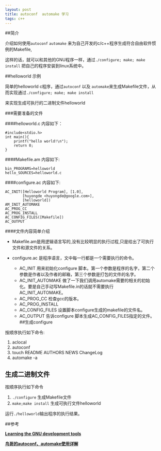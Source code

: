 ```yaml
---
layout: post
title: autoconf  automake 学习
tags: c++
---
```



##简介

介绍如何使用`autoconf` `automake` 来为自己开发的c/c++程序生成符合自由软件惯例的Makefile,

这样的话，就可以和其他的GNU程序一样，通过`./configure; make; make install` 把自己的程序安装到linux系统中。


##helloworld 示例

简单的helloworld  c程序，通过`autoconf` 以及 `automake`来生成Makefile文件，从而实现通过`./configure; make; make install`

来实现生成可执行的二进制文件helloworld


###需要准备的文件

####helloworld.c
内容如下：

```
#include<stdio.h>
int main(){
    printf("hello world!\n");
    return 0;
}
```

####Makefile.am
内容如下:

```
bin_PROGRAMS=helloworld
hello_SOURCES=helloworld.c
```

####configure.ac
内容如下:

```
AC_INIT([Helloworld Program], [1.0],
        [huyongde <huyongde@google.com>],
        [helloworld])
AM_INIT_AUTOMAKE
AC_PROG_CC
AC_PROG_INSTALL
AC_CONFIG_FILES([Makefile])
AC_OUTPUT
```
####文件内容简单介绍

* Makefile.am是用逻辑语言写的,没有比较明显的执行过程,只是给出了可执行文件和源文件的关系。

* configure.ac 是程序语言，文中每一行都是一个需要执行的命令。

    * AC_INIT 用来初始化configure 脚本。第一个参数是程序的名字，第二个参数是作者以及作者的邮箱，第三个参数是打包的文件的名字。
    * AC_INIT_AUTOMAKE 做了一下我们调用automake需要的相关的初始化。要是自己手动写Makefile.in的话就不需要执行AC_INIT_AUTOMAKE。
    * AC_PROG_CC 检查gcc的版本。
    * AC_PROG_INSTALL 
    * AC_CONFIG_FILES 设置脚本configure生成的makefile的文件名。
    * AC_OUTPUT 告诉configure 脚本生成AC_CONFIG_FILES指定的文件。
##生成configure

按顺序执行如下命令:

1. aclocal
2. autoconf
3. touch README AUTHORS NEWS ChangeLog
4. automake -a

## 生成二进制文件

按顺序执行如下命令

1. `./configure` 生成Makefile文件
2. `make;make install` 生成可执行文件helloworld

运行`./helloworld`输出程序的执行结果。

##参考

[**Learning the GNU development tools**](http://autotoolset.sourceforge.net/tutorial.html#Hello-World-revisited)

[**鸟哥的autoconf、automake使用详解**](http://www.laruence.com/2009/11/18/1154.html)

